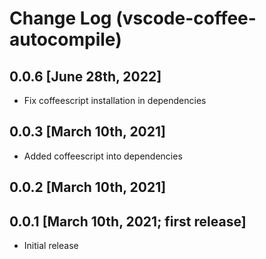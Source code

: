 # Change Log (vscode-coffee-autocompile)
## 0.0.6 [June 28th, 2022]

- Fix coffeescript installation in dependencies
## 0.0.3 [March 10th, 2021]

- Added coffeescript into dependencies
## 0.0.2 [March 10th, 2021]

## 0.0.1 [March 10th, 2021; first release]

- Initial release